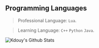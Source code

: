 ## Programming Languages

> Professional Language: `Lua`.

> Learning Language: `C++` `Python` `Java`.

![Kdouy's Github Stats](https://github-readme-stats.vercel.app/api?username=kdouy&show_icons=true&theme=radical)
